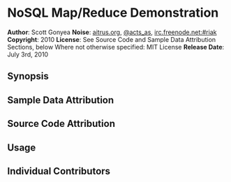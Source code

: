 NoSQL Map/Reduce Demonstration
==============================


**Author**:           Scott Gonyea
**Noise**:            [aitrus.org][aitrus.org], [@acts_as](twitter), [irc.freenode.net:#riak][irc]
**Copyright**:        2010
**License**:          See Source Code and Sample Data Attribution Sections, below
                      Where not otherwise specified: MIT License
**Release Date**:     July 3rd, 2010

Synopsis
--------






Sample Data Attribution
-----------------------





Source Code Attribution
-----------------------




Usage
-----



Individual Contributors
-----------------------






[aitrus.org]:http://aitrus.org
[twitter]:http://twitter.com/acts_as
[irc]:irc://irc.freenode.net/riak